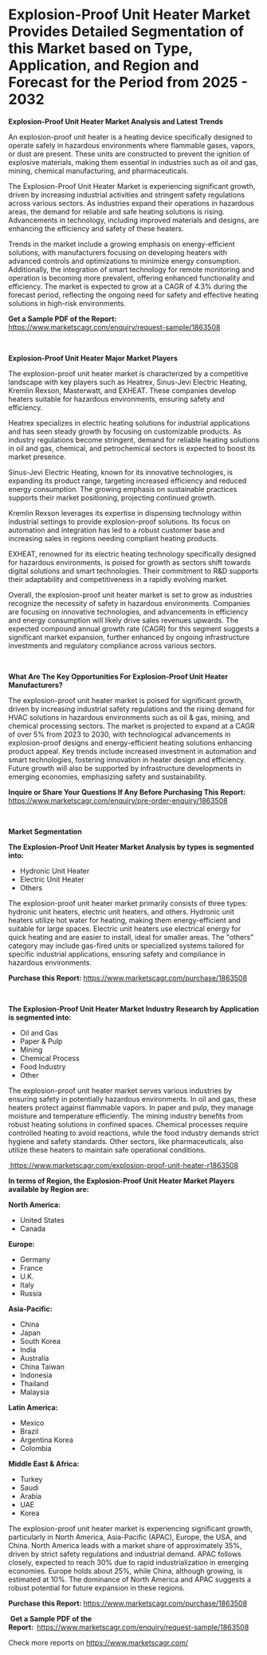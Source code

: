 <p><h1>Explosion-Proof Unit Heater Market Provides Detailed Segmentation of this Market based on Type, Application, and Region and Forecast for the Period from 2025 - 2032</h1></p><p><strong>Explosion-Proof Unit Heater Market Analysis and Latest Trends</strong></p>
<p><p>An explosion-proof unit heater is a heating device specifically designed to operate safely in hazardous environments where flammable gases, vapors, or dust are present. These units are constructed to prevent the ignition of explosive materials, making them essential in industries such as oil and gas, mining, chemical manufacturing, and pharmaceuticals.</p><p>The Explosion-Proof Unit Heater Market is experiencing significant growth, driven by increasing industrial activities and stringent safety regulations across various sectors. As industries expand their operations in hazardous areas, the demand for reliable and safe heating solutions is rising. Advancements in technology, including improved materials and designs, are enhancing the efficiency and safety of these heaters.</p><p>Trends in the market include a growing emphasis on energy-efficient solutions, with manufacturers focusing on developing heaters with advanced controls and optimizations to minimize energy consumption. Additionally, the integration of smart technology for remote monitoring and operation is becoming more prevalent, offering enhanced functionality and efficiency. The market is expected to grow at a CAGR of 4.3% during the forecast period, reflecting the ongoing need for safety and effective heating solutions in high-risk environments.</p></p>
<p><strong>Get a Sample PDF of the Report:&nbsp;</strong> <a href="https://www.marketscagr.com/enquiry/request-sample/1863508?utm_campaign=2653&utm_medium=2&utm_source=Github&utm_content=ia&utm_term=12042025&utm_id=explosion-proof-unit-heater">https://www.marketscagr.com/enquiry/request-sample/1863508</a></p>
<p>&nbsp;</p>
<p><strong>Explosion-Proof Unit Heater Major Market Players</strong></p>
<p><p>The explosion-proof unit heater market is characterized by a competitive landscape with key players such as Heatrex, Sinus-Jevi Electric Heating, Kremlin Rexson, Masterwatt, and EXHEAT. These companies develop heaters suitable for hazardous environments, ensuring safety and efficiency. </p><p>Heatrex specializes in electric heating solutions for industrial applications and has seen steady growth by focusing on customizable products. As industry regulations become stringent, demand for reliable heating solutions in oil and gas, chemical, and petrochemical sectors is expected to boost its market presence. </p><p>Sinus-Jevi Electric Heating, known for its innovative technologies, is expanding its product range, targeting increased efficiency and reduced energy consumption. The growing emphasis on sustainable practices supports their market positioning, projecting continued growth.</p><p>Kremlin Rexson leverages its expertise in dispensing technology within industrial settings to provide explosion-proof solutions. Its focus on automation and integration has led to a robust customer base and increasing sales in regions needing compliant heating products.</p><p>EXHEAT, renowned for its electric heating technology specifically designed for hazardous environments, is poised for growth as sectors shift towards digital solutions and smart technologies. Their commitment to R&D supports their adaptability and competitiveness in a rapidly evolving market.</p><p>Overall, the explosion-proof unit heater market is set to grow as industries recognize the necessity of safety in hazardous environments. Companies are focusing on innovative technologies, and advancements in efficiency and energy consumption will likely drive sales revenues upwards. The expected compound annual growth rate (CAGR) for this segment suggests a significant market expansion, further enhanced by ongoing infrastructure investments and regulatory compliance across various sectors.</p></p>
<p>&nbsp;</p>
<p><strong>What Are The Key Opportunities For Explosion-Proof Unit Heater Manufacturers?</strong></p>
<p><p>The explosion-proof unit heater market is poised for significant growth, driven by increasing industrial safety regulations and the rising demand for HVAC solutions in hazardous environments such as oil & gas, mining, and chemical processing sectors. The market is projected to expand at a CAGR of over 5% from 2023 to 2030, with technological advancements in explosion-proof designs and energy-efficient heating solutions enhancing product appeal. Key trends include increased investment in automation and smart technologies, fostering innovation in heater design and efficiency. Future growth will also be supported by infrastructure developments in emerging economies, emphasizing safety and sustainability.</p></p>
<p><strong>Inquire or Share Your Questions If Any Before Purchasing This Report:</strong> <a href="https://www.marketscagr.com/enquiry/pre-order-enquiry/1863508?utm_campaign=2653&utm_medium=2&utm_source=Github&utm_content=ia&utm_term=12042025&utm_id=explosion-proof-unit-heater">https://www.marketscagr.com/enquiry/pre-order-enquiry/1863508</a></p>
<p>&nbsp;</p>
<p><strong>Market Segmentation</strong></p>
<p><strong>The Explosion-Proof Unit Heater Market Analysis by types is segmented into:</strong></p>
<p><ul><li>Hydronic Unit Heater</li><li>Electric Unit Heater</li><li>Others</li></ul></p>
<p><p>The explosion-proof unit heater market primarily consists of three types: hydronic unit heaters, electric unit heaters, and others. Hydronic unit heaters utilize hot water for heating, making them energy-efficient and suitable for large spaces. Electric unit heaters use electrical energy for quick heating and are easier to install, ideal for smaller areas. The "others" category may include gas-fired units or specialized systems tailored for specific industrial applications, ensuring safety and compliance in hazardous environments.</p></p>
<p><strong>Purchase this Report:&nbsp;</strong><a href="https://www.marketscagr.com/purchase/1863508?utm_campaign=2653&utm_medium=2&utm_source=Github&utm_content=ia&utm_term=12042025&utm_id=explosion-proof-unit-heater">https://www.marketscagr.com/purchase/1863508</a></p>
<p>&nbsp;</p>
<p><strong>The Explosion-Proof Unit Heater Market Industry Research by Application is segmented into:</strong></p>
<p><ul><li>Oil and Gas</li><li>Paper & Pulp</li><li>Mining</li><li>Chemical Process</li><li>Food Industry</li><li>Other</li></ul></p>
<p><p>The explosion-proof unit heater market serves various industries by ensuring safety in potentially hazardous environments. In oil and gas, these heaters protect against flammable vapors. In paper and pulp, they manage moisture and temperature efficiently. The mining industry benefits from robust heating solutions in confined spaces. Chemical processes require controlled heating to avoid reactions, while the food industry demands strict hygiene and safety standards. Other sectors, like pharmaceuticals, also utilize these heaters to maintain safe operational conditions.</p></p>
<p><a href="https://www.marketscagr.com/explosion-proof-unit-heater-r1863508?utm_campaign=2653&utm_medium=2&utm_source=Github&utm_content=ia&utm_term=12042025&utm_id=explosion-proof-unit-heater">&nbsp;https://www.marketscagr.com/explosion-proof-unit-heater-r1863508</a></p>
<p><strong>In terms of Region, the Explosion-Proof Unit Heater Market Players available by Region are:</strong></p>
<p>
    <p> <strong> North America: </strong>
        <ul>
            <li>United States</li>
            <li>Canada</li>
        </ul>
        </p> 
    <p> <strong> Europe: </strong>
        <ul>
            <li>Germany</li>
            <li>France</li>
            <li>U.K.</li>
            <li>Italy</li>
            <li>Russia</li>
        </ul>
        </p> 
    <p> <strong> Asia-Pacific: </strong>
        <ul>
            <li>China</li>
            <li>Japan</li>
            <li>South Korea</li>
            <li>India</li>
            <li>Australia</li>
            <li>China Taiwan</li>
            <li>Indonesia</li>
            <li>Thailand</li>
            <li>Malaysia</li>
        </ul>
        </p> 
    <p> <strong> Latin America: </strong>
        <ul>
            <li>Mexico</li>
            <li>Brazil</li>
            <li>Argentina Korea</li>
            <li>Colombia</li>
        </ul>
        </p> 
    <p> <strong> Middle East & Africa: </strong>
        <ul>
            <li>Turkey</li>
            <li>Saudi</li>
            <li>Arabia</li>
            <li>UAE</li>
            <li>Korea</li>
        </ul>
    </p>
    </p>
<p><p>The explosion-proof unit heater market is experiencing significant growth, particularly in North America, Asia-Pacific (APAC), Europe, the USA, and China. North America leads with a market share of approximately 35%, driven by strict safety regulations and industrial demand. APAC follows closely, expected to reach 30% due to rapid industrialization in emerging economies. Europe holds about 25%, while China, although growing, is estimated at 10%. The dominance of North America and APAC suggests a robust potential for future expansion in these regions.</p></p>
<p><strong>Purchase this Report: </strong><a href="https://www.marketscagr.com/purchase/1863508?utm_campaign=2653&utm_medium=2&utm_source=Github&utm_content=ia&utm_term=12042025&utm_id=explosion-proof-unit-heater">https://www.marketscagr.com/purchase/1863508</a></p>
<p>&nbsp;<strong>Get a Sample PDF of the Report:&nbsp;&nbsp;</strong><a href="https://www.marketscagr.com/enquiry/request-sample/1863508?utm_campaign=2653&utm_medium=2&utm_source=Github&utm_content=ia&utm_term=12042025&utm_id=explosion-proof-unit-heater">https://www.marketscagr.com/enquiry/request-sample/1863508</a></p>
<p><strong></strong></p>
<p>Check more reports on <a href="https://www.marketscagr.com/?utm_campaign=2653&utm_medium=2&utm_source=Github&utm_content=ia&utm_term=12042025&utm_id=explosion-proof-unit-heater">https://www.marketscagr.com/</a></p>